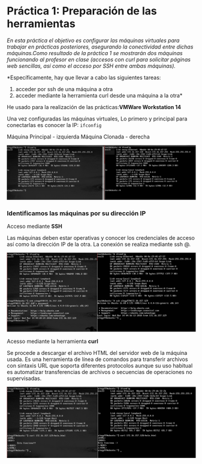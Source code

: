 # Práctica 1: Preparación de las herramientas


*En esta práctica el objetivo es configurar las máquinas virtuales para trabajar en
prácticas posteriores, asegurando la conectividad entre dichas máquinas.Como resultado de la práctica 1 se mostrarán dos máquinas funcionando al
profesor en clase (accesos con curl para solicitar páginas web sencillas, así como el
acceso por SSH entre ambas máquinas).*

*Específicamente, hay que llevar a cabo las siguientes tareas:
1. acceder por ssh de una máquina a otra
2. acceder mediante la herramienta curl desde una máquina a la otra*


He usado para la realización de las prácticas:**VMWare Workstation 14**

Una vez configuradas las máquinas virtuales,
Lo primero y principal para conectarlas es conocer la IP: `ifconfig`


Máquina Principal - izquierda
Máquina Clonada	  - derecha

![ifconfig](images/ifconfig.png)

### Identificamos las máquinas por su dirección IP






Acceso mediante **SSH**


Las máquinas deben estar operativas y conocer los credenciales de acceso así como la dirección IP de la otra. La conexión se realiza mediante ssh <user>@<ip>.



![ifconfig](images/ssh.png)


Acesso mediante la herramienta **curl**

Se procede a descargar el archivo HTML del servidor web de la máquina usada. Es una herramienta de línea de comandos para transferir archivos con sintaxis URL que soporta diferentes protocolos aunque su uso habitual es automatizar transferencias de archivos o secuencias de operaciones no supervisadas.

![ifconfig](images/curl.png)









